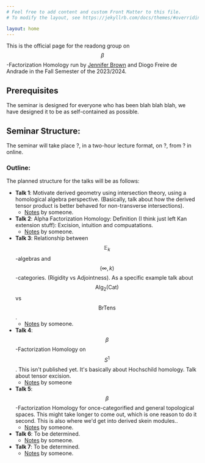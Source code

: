 ```yaml
---
# Feel free to add content and custom Front Matter to this file.
# To modify the layout, see https://jekyllrb.com/docs/themes/#overriding-theme-defaults

layout: home
---
```


This is the official page for the readong group on $$\beta$$-Factorization Homology run by [Jennifer Brown](http://jmhbrown.github.io/) and Diogo Freire de Andrade in the Fall Semester of the 2023/2024.

## Prerequisites
The seminar is designed for everyone who has been blah blah blah, we have designed it to be as self-contained as possible.

## Seminar Structure:
The seminar will take place ?, in a two-hour lecture format, on ?, from ? in online.

### Outline:
The planned structure for the talks will be as follows:

- **Talk 1**: Motivate derived geometry using intersection theory, using a homological algebra perspective. (Basically, talk about how the derived tensor product is better behaved for non-transverse intersections).
  - [Notes]() by someone.
- **Talk 2**: Alpha Factorization Homology: Definition (I think just left Kan extension stuff): Excision, intuition and compuatations.
  - [Notes]() by someone.
- **Talk 3**: Relationship between $$\mathbb{E}_k$$-algebras and $$(\infty,k)$$-categories. (Rigidity vs Adjointness). As a specific example talk about $$\mathsf{Alg}_{2}(\mathsf{Cat})$$ vs $$\mathsf{BrTens}$$.
  - [Notes]() by someone.
- **Talk 4**: $$\beta$$-Factorization Homology on $$S^1$$. This isn't published yet. It's basically about Hochschild homology. Talk about tensor excision.
  - [Notes]() by someone
- **Talk 5**: $$\beta$$-Factorization Homology for once-categorified and general topological spaces. This might take longer to come out, which is one reason to do it second. This is also where we'd get into derived skein modules..
  - [Notes]() by someone.
- **Talk 6**: To be determined.
  - [Notes]() by someone.
- **Talk 7**: To be determined.
  - [Notes]() by someone.

